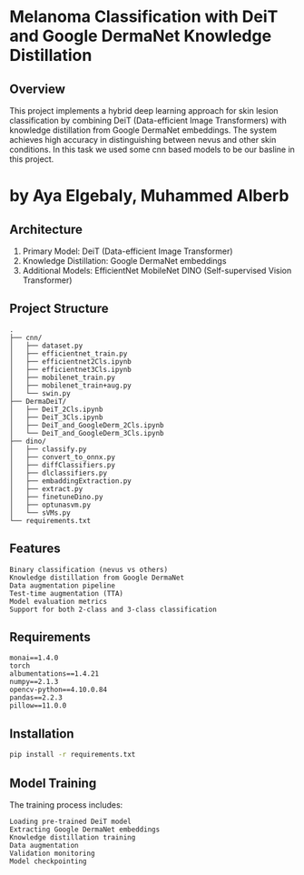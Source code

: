 # Melanoma Classification with DeiT and Google DermaNet Knowledge Distillation

## Overview
This project implements a hybrid deep learning approach for skin lesion classification by combining DeiT (Data-efficient Image Transformers) with knowledge distillation from Google DermaNet embeddings. The system achieves high accuracy in distinguishing between nevus and other skin conditions. In this task we used some cnn based models to be our basline in this project. 

# by Aya Elgebaly, Muhammed Alberb 

## Architecture
1. Primary Model: DeiT (Data-efficient Image Transformer)
2. Knowledge Distillation: Google DermaNet embeddings
3. Additional Models:
        EfficientNet
        MobileNet
        DINO (Self-supervised Vision Transformer)
        
## Project Structure
```
.
├── cnn/
│   ├── dataset.py
│   ├── efficientnet_train.py
│   ├── efficientnet2Cls.ipynb 
│   ├── efficientnet3Cls.ipynb
│   ├── mobilenet_train.py
│   ├── mobilenet_train+aug.py
│   └── swin.py
├── DermaDeiT/
│   ├── DeiT_2Cls.ipynb
│   ├── DeiT_3Cls.ipynb
│   ├── DeiT_and_GoogleDerm_2Cls.ipynb
│   └── DeiT_and_GoogleDerm_3Cls.ipynb
├── dino/
│   ├── classify.py
│   ├── convert_to_onnx.py
│   ├── diffClassifiers.py
│   ├── dlclassifiers.py
│   ├── embaddingExtraction.py
│   ├── extract.py
│   ├── finetuneDino.py
│   ├── optunasvm.py
│   └── sVMs.py
└── requirements.txt
```
## Features
    Binary classification (nevus vs others)
    Knowledge distillation from Google DermaNet
    Data augmentation pipeline
    Test-time augmentation (TTA)
    Model evaluation metrics
    Support for both 2-class and 3-class classification

## Requirements
    monai==1.4.0
    torch
    albumentations==1.4.21
    numpy==2.1.3
    opencv-python==4.10.0.84
    pandas==2.2.3
    pillow==11.0.0


## Installation
```bash
pip install -r requirements.txt
```

## Model Training
The training process includes:

    Loading pre-trained DeiT model
    Extracting Google DermaNet embeddings
    Knowledge distillation training
    Data augmentation
    Validation monitoring
    Model checkpointing
